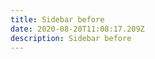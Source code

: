 ```yaml
---
title: Sidebar before
date: 2020-08-20T11:08:17.209Z
description: Sidebar before
---
```


[//]: # "This a comment"
